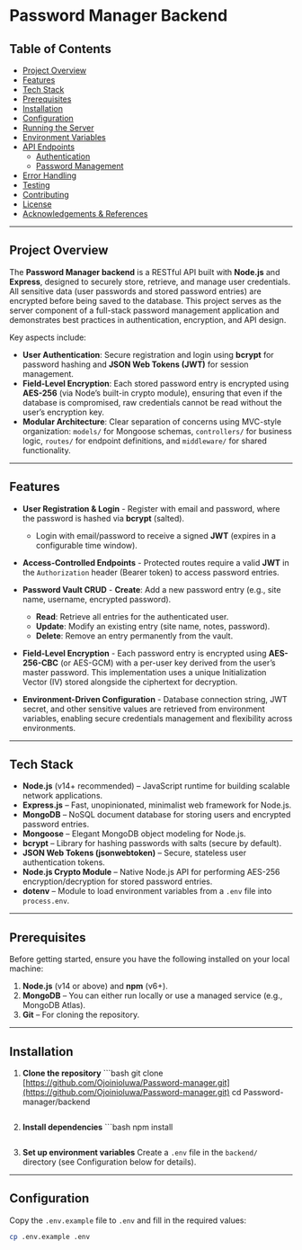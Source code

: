 # Password Manager Backend

## Table of Contents

- [Project Overview](#project-overview)
- [Features](#features)
- [Tech Stack](#tech-stack)
- [Prerequisites](#prerequisites)
- [Installation](#installation)
- [Configuration](#configuration)
- [Running the Server](#running-the-server)
- [Environment Variables](#environment-variables)
- [API Endpoints](#api-endpoints)
  - [Authentication](#authentication)
  - [Password Management](#password-management)
- [Error Handling](#error-handling)
- [Testing](#testing)
- [Contributing](#contributing)
- [License](#license)
- [Acknowledgements & References](#acknowledgements--references)

---

## Project Overview

The **Password Manager backend** is a RESTful API built with **Node.js** and **Express**, designed to securely store, retrieve, and manage user credentials. All sensitive data (user passwords and stored password entries) are encrypted before being saved to the database. This project serves as the server component of a full-stack password management application and demonstrates best practices in authentication, encryption, and API design.

Key aspects include:

- **User Authentication**: Secure registration and login using **bcrypt** for password hashing and **JSON Web Tokens (JWT)** for session management.
- **Field-Level Encryption**: Each stored password entry is encrypted using **AES-256** (via Node’s built-in crypto module), ensuring that even if the database is compromised, raw credentials cannot be read without the user’s encryption key.
- **Modular Architecture**: Clear separation of concerns using MVC-style organization: `models/` for Mongoose schemas, `controllers/` for business logic, `routes/` for endpoint definitions, and `middleware/` for shared functionality.

---

## Features

- **User Registration & Login** - Register with email and password, where the password is hashed via **bcrypt** (salted).  
  - Login with email/password to receive a signed **JWT** (expires in a configurable time window).

- **Access-Controlled Endpoints** - Protected routes require a valid **JWT** in the `Authorization` header (Bearer token) to access password entries.

- **Password Vault CRUD** - **Create**: Add a new password entry (e.g., site name, username, encrypted password).  
  - **Read**: Retrieve all entries for the authenticated user.  
  - **Update**: Modify an existing entry (site name, notes, password).  
  - **Delete**: Remove an entry permanently from the vault.

- **Field-Level Encryption** - Each password entry is encrypted using **AES-256-CBC** (or AES-GCM) with a per-user key derived from the user’s master password. This implementation uses a unique Initialization Vector (IV) stored alongside the ciphertext for decryption.

- **Environment-Driven Configuration** - Database connection string, JWT secret, and other sensitive values are retrieved from environment variables, enabling secure credentials management and flexibility across environments.

---

## Tech Stack

- **Node.js** (v14+ recommended) – JavaScript runtime for building scalable network applications.
- **Express.js** – Fast, unopinionated, minimalist web framework for Node.js.
- **MongoDB** – NoSQL document database for storing users and encrypted password entries.
- **Mongoose** – Elegant MongoDB object modeling for Node.js.
- **bcrypt** – Library for hashing passwords with salts (secure by default).
- **JSON Web Tokens (jsonwebtoken)** – Secure, stateless user authentication tokens.
- **Node.js Crypto Module** – Native Node.js API for performing AES-256 encryption/decryption for stored password entries.
- **dotenv** – Module to load environment variables from a `.env` file into `process.env`.

---

## Prerequisites

Before getting started, ensure you have the following installed on your local machine:

1.  **Node.js** (v14 or above) and **npm** (v6+).  
2.  **MongoDB** – You can either run locally or use a managed service (e.g., MongoDB Atlas).  
3.  **Git** – For cloning the repository.

---

## Installation

1.  **Clone the repository** ```bash
    git clone [https://github.com/Ojoinioluwa/Password-manager.git](https://github.com/Ojoinioluwa/Password-manager.git)
    cd Password-manager/backend
    ```
2.  **Install dependencies** ```bash
    npm install
    ```
3.  **Set up environment variables** Create a `.env` file in the `backend/` directory (see Configuration below for details).

---

## Configuration

Copy the `.env.example` file to `.env` and fill in the required values:

```bash
cp .env.example .env
```